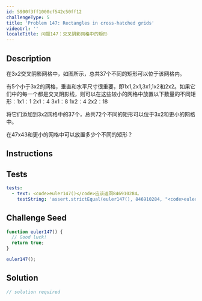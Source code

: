 ```yaml
---
id: 5900f3ff1000cf542c50ff12
challengeType: 5
title: 'Problem 147: Rectangles in cross-hatched grids'
videoUrl: ''
localeTitle: 问题147：交叉阴影网格中的矩形
---
```


## Description
<section id="description">在3x2交叉阴影网格中，如图所示，总共37个不同的矩形可以位于该网格内。 <p>有5个小于3x2的网格，垂直和水平尺寸很重要，即1x1,2x1,3x1,1x2和2x2。如果它们中的每一个都是交叉阴影线，则可以在这些较小的网格中放置以下数量的不同矩形：1x1：1 2x1：4 3x1：8 1x2：4 2x2：18 </p><p>将它们添加到3x2网格中的37个，总共72个不同的矩形可以位于3x2和更小的网格中。 </p><p>在47x43和更小的网格中可以放置多少个不同的矩形？ </p></section>

## Instructions
<section id="instructions">
</section>

## Tests
<section id='tests'>

```yml
tests:
  - text: <code>euler147()</code>应该返回846910284。
    testString: 'assert.strictEqual(euler147(), 846910284, "<code>euler147()</code> should return 846910284.");'

```

</section>

## Challenge Seed
<section id='challengeSeed'>

<div id='js-seed'>

```js
function euler147() {
  // Good luck!
  return true;
}

euler147();

```

</div>



</section>

## Solution
<section id='solution'>

```js
// solution required
```
</section>
